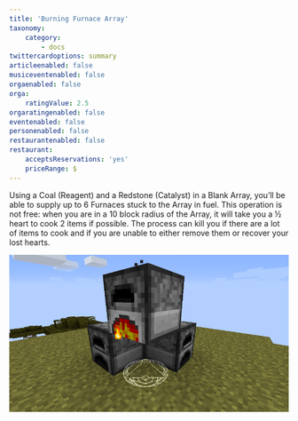 ```yaml
---
title: 'Burning Furnace Array'
taxonomy:
    category:
        - docs
twittercardoptions: summary
articleenabled: false
musiceventenabled: false
orgaenabled: false
orga:
    ratingValue: 2.5
orgaratingenabled: false
eventenabled: false
personenabled: false
restaurantenabled: false
restaurant:
    acceptsReservations: 'yes'
    priceRange: $
---
```


Using a Coal (Reagent) and a Redstone (Catalyst) in a Blank Array, you’ll be able to supply up to 6 Furnaces stuck to the Array in fuel. This operation is not free: when you are in a 10 block radius of the Array, it will take you a ½ heart to cook 2 items if possible. The process can kill you if there are a lot of items to cook and if you are unable to either remove them or recover your lost hearts.

![](Burning%20Furnace%20Array.jpg)